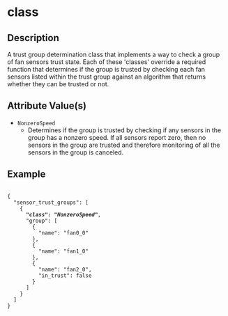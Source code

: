 # class

## Description

A trust group determination class that implements a way to check a group of fan
sensors trust state. Each of these 'classes' override a required function that
determines if the group is trusted by checking each fan sensors listed within
the trust group against an algorithm that returns whether they can be trusted or
not.

## Attribute Value(s)

- `NonzeroSpeed`
  - Determines if the group is trusted by checking if any sensors in the group
    has a nonzero speed. If all sensors report zero, then no sensors in the
    group are trusted and therefore monitoring of all the sensors in the group
    is canceled.

## Example

<pre><code>
{
  "sensor_trust_groups": [
    {
      <b><i>"class": "NonzeroSpeed"</i></b>,
      "group": [
        {
          "name": "fan0_0"
        },
        {
          "name": "fan1_0"
        },
        {
          "name": "fan2_0",
          "in_trust": false
        }
      ]
    }
  ]
}
</code></pre>
